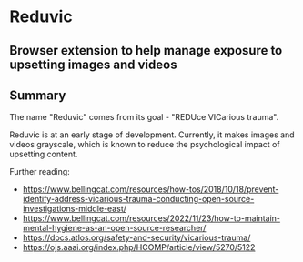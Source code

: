 # Reduvic
## Browser extension to help manage exposure to upsetting images and videos

## Summary
The name "Reduvic" comes from its goal - "REDUce VICarious trauma". 

Reduvic is at an early stage of development. Currently, it makes images and videos grayscale, which is known to reduce the psychological impact of upsetting content.

Further reading:
- https://www.bellingcat.com/resources/how-tos/2018/10/18/prevent-identify-address-vicarious-trauma-conducting-open-source-investigations-middle-east/
- https://www.bellingcat.com/resources/2022/11/23/how-to-maintain-mental-hygiene-as-an-open-source-researcher/
- https://docs.atlos.org/safety-and-security/vicarious-trauma/
- https://ojs.aaai.org/index.php/HCOMP/article/view/5270/5122
